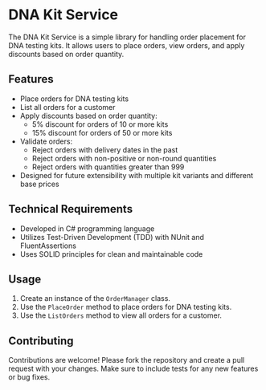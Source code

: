 # DNA Kit Service

The DNA Kit Service is a simple library for handling order placement for DNA testing kits. It allows users to place orders, view orders, and apply discounts based on order quantity.

## Features

- Place orders for DNA testing kits
- List all orders for a customer
- Apply discounts based on order quantity:
  - 5% discount for orders of 10 or more kits
  - 15% discount for orders of 50 or more kits
- Validate orders:
  - Reject orders with delivery dates in the past
  - Reject orders with non-positive or non-round quantities
  - Reject orders with quantities greater than 999
- Designed for future extensibility with multiple kit variants and different base prices

## Technical Requirements

- Developed in C# programming language
- Utilizes Test-Driven Development (TDD) with NUnit and FluentAssertions
- Uses SOLID principles for clean and maintainable code

## Usage

1. Create an instance of the `OrderManager` class.
2. Use the `PlaceOrder` method to place orders for DNA testing kits.
3. Use the `ListOrders` method to view all orders for a customer.

## Contributing

Contributions are welcome! Please fork the repository and create a pull request with your changes. Make sure to include tests for any new features or bug fixes.
